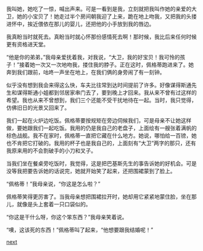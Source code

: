 
我叫她，她吃了一惊，喊出声来。可是一看到是我，立刻就把我叫作她的亲爱的大卫，她的小宝贝了！她走过半个房间朝我迎了上来，跪在地上吻我，又把我的头搂进怀中，挨近偎依在那儿的婴儿，还把他的小手放到我的唇边。

我真盼当时就死去。真盼当时就心怀那份感情死去啊！那时候，我比后来任何时候更有资格进天堂。

“他是你的弟弟，”我母亲爱抚着我，对我说，“大卫，我的好宝贝！我可怜的孩子！”接着她一次又一次地吻我，搂住我的脖子。正在这时，佩格蒂跑进来了。她奔到我们跟前，咕咚一声坐在地上，在我们俩的身旁闹了有一刻钟。

似乎没有想到我会来得这么快，车夫比往常到达时间提前了许多。好像谋得斯通先生和谋得斯通小姐都到邻居家串门去了，要到晚上才回来。我从来不曾有过这样的希望。我也从来不曾想到，我们三个还能不受干扰地待在一起。当时，我只觉得，仿佛旧日的光景又回来了。

我们一起在火炉边吃饭。佩格蒂要按规矩在旁边伺候我们，可是母亲不让她这样做，要她跟我们一起吃饭。我用的仍是我自己的老盘子，上面绘有一艘张着满帆的棕色战舰。我不在家时，佩格蒂一直把它藏在什么地方。她说，哪怕给一百镑，她也不肯把它打破的。我用的杯子也是我自己的，上面刻有“大卫”两字的那只，还有我原来用的不会割破手的小刀和叉子。

当我们坐在餐桌旁吃饭时，我觉得，这是把巴基斯先生的事告诉她的好机会。可是没等我把要告诉她的话说完，她就开始笑了起来，还把围裙蒙到了脸上。

“佩格蒂！”我母亲说，“你这是怎么啦？”

佩格蒂笑得更厉害了。当我母亲想把围裙拉开时，她却用它紧紧地蒙住脸，坐在那儿，就像是头上套着一只口袋似的。

“你这是干什么呀，你这个笨东西？”我母亲笑着说。

“噢，这该死的东西！”佩格蒂叫了起来，“他想要跟我结婚呢！”

[next](page110)